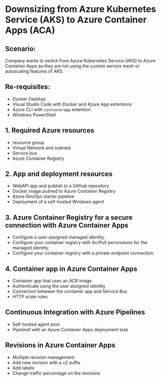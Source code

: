 # Downsizing from Azure Kubernetes Service (AKS) to Azure Container Apps (ACA) 

## Scenario:
Company wants to switch from Azure Kubernetes Service (AKS) to Azure Container Apps as they are not using the custom service mesh or autoscaling features of AKS.

## Re-requisites:
- Docker Desktop
- Visual Studio Code with Docker and Azure App extentions
- Azure CLI with `containerapp` extention
- Windows PowerShell

## 1. Required Azure resources
- resource group
- Virtual Network and subnets
- Service bus
- Azure Container Registry

## 2. App and deployment resources
- WebAPI app and publish to a GitHub repository
- Docker image pushed to Azure Container Registry
- Azure DevOps starter pipeline
- Deployment of a self-hosted Windows agent

## 3. Azure Container Registry for a secure connection with Azure Container Apps
-  Configure a user-assigned managed identity.
- Configure your container registry with AcrPull permissions for the managed identity.
- Configure your container registry with a private endpoint connection.

## 4. Container app in Azure Container Apps
- Container app that uses an ACR image
- Authenticate using the user assigned identity
- Connection between the container app and Service Bus
- HTTP scale rules

## Continuous Integration with Azure Pipelines
- Self-hosted agent pool
- Pipeline1 with an Azure Container Apps deployment task

## Revisions in Azure Container Apps
- Multiple revision management
- Add new revision with a v2 suffix
- Add labels
- Change traffic percentage on the revisions
